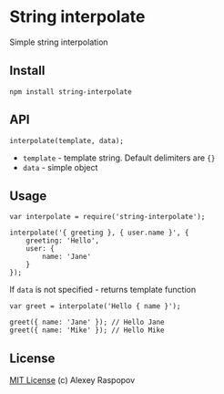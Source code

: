 # String interpolate

Simple string interpolation

## Install

	npm install string-interpolate

## API

	interpolate(template, data);
	
 * `template` - template string. Default delimiters are `{}`
 * `data` - simple object

## Usage

	var interpolate = require('string-interpolate');
	
	interpolate('{ greeting }, { user.name }', {
		greeting: 'Hello',
		user: {
			name: 'Jane'
		}
	});
	
If `data` is not specified - returns template function

	var greet = interpolate('Hello { name }');
	
	greet({ name: 'Jane' }); // Hello Jane
	greet({ name: 'Mike' }); // Hello Mike
	
## License

[MIT License](http://en.wikipedia.org/wiki/MIT_License) (c) Alexey Raspopov

